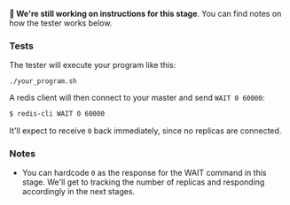 **🚧 We're still working on instructions for this stage**. You can find notes on how the tester works below.

<!--
In the next 3 stages, you will implement the WAIT command on your master.
The WAIT command is used to find out how many replicas a write command was propagated to, with the replica ACKing it back. This way we can know how durable the write was. As we haven't implemented periodic ACKs from the replica, in this stage, for WAIT, the master has to send a GETACK to the replica, if the replica replies back with the proper offset, before the WAIT expires, the master can count that replica's write to be a success.

In this stage you will implement WAIT, when exactly 0 replicas are connected to Master. The Master can just return 0 asap. This way we will gently dive into the implementation.
-->

### Tests

The tester will execute your program like this:

```
./your_program.sh
```

A redis client will then connect to your master and send `WAIT 0 60000`:

```bash
$ redis-cli WAIT 0 60000
```

It'll expect to receive `0` back immediately, since no replicas are connected.

### Notes

- You can hardcode `0` as the response for the WAIT command in this stage. We'll get to tracking the number of replicas and responding
  accordingly in the next stages.
